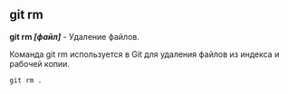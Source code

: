 ## git rm

**git rm *[файл]*** - Удаление файлов.

Команда git rm используется в Git для удаления файлов из индекса и рабочей копии.

```bash=
git rm .
```